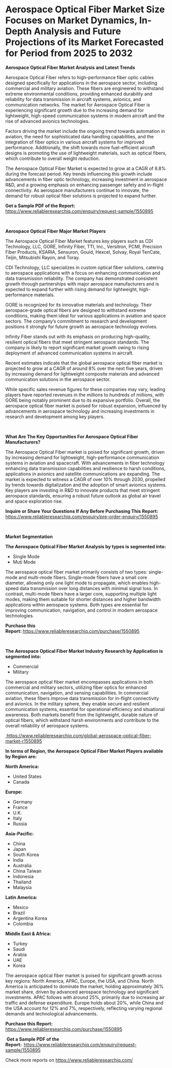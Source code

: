 <p><h1>Aerospace Optical Fiber Market Size Focuses on Market Dynamics, In-Depth Analysis and Future Projections of its Market Forecasted for Period from 2025 to 2032</h1></p><p><strong>Aerospace Optical Fiber Market Analysis and Latest Trends</strong></p>
<p><p>Aerospace Optical Fiber refers to high-performance fiber optic cables designed specifically for applications in the aerospace sector, including commercial and military aviation. These fibers are engineered to withstand extreme environmental conditions, providing enhanced durability and reliability for data transmission in aircraft systems, avionics, and communication networks. The market for Aerospace Optical Fiber is experiencing significant growth due to the increasing demand for lightweight, high-speed communication systems in modern aircraft and the rise of advanced avionics technologies.</p><p>Factors driving the market include the ongoing trend towards automation in aviation, the need for sophisticated data handling capabilities, and the integration of fiber optics in various aircraft systems for improved performance. Additionally, the shift towards more fuel-efficient aircraft designs is promoting the use of lightweight materials, such as optical fibers, which contribute to overall weight reduction.</p><p>The Aerospace Optical Fiber Market is expected to grow at a CAGR of 8.8% during the forecast period. Key trends influencing this growth include advancements in fiber optic technology, increasing investment in aerospace R&D, and a growing emphasis on enhancing passenger safety and in-flight connectivity. As aerospace manufacturers continue to innovate, the demand for robust optical fiber solutions is projected to expand further.</p></p>
<p><strong>Get a Sample PDF of the Report:&nbsp;</strong> <a href="https://www.reliableresearchiq.com/enquiry/request-sample/1550895?utm_campaign=3455&utm_medium=2&utm_source=Github&utm_content=ia&utm_term=02042025&utm_id=aerospace-optical-fiber">https://www.reliableresearchiq.com/enquiry/request-sample/1550895</a></p>
<p>&nbsp;</p>
<p><strong>Aerospace Optical Fiber Major Market Players</strong></p>
<p><p>The Aerospace Optical Fiber Market features key players such as CDI Technology, LLC, GORE, Infinity Fiber, TTI, Inc., Versitron, PCMI, Precision Fiber Products, KSARIA, Sensuron, Gould, Hexcel, Solvay, Royal TenCate, Teijin, Mitsubishi Rayon, and Toray. </p><p>CDI Technology, LLC specializes in custom optical fiber solutions, catering to aerospace applications with a focus on enhancing communication and data transmission reliability. The company has demonstrated consistent growth through partnerships with major aerospace manufacturers and is expected to expand further with rising demand for lightweight, high-performance materials.</p><p>GORE is recognized for its innovative materials and technology. Their aerospace-grade optical fibers are designed to withstand extreme conditions, making them ideal for various applications in aviation and space sectors. The company’s commitment to research and development positions it strongly for future growth as aerospace technology evolves.</p><p>Infinity Fiber stands out with its emphasis on producing high-quality, resilient optical fibers that meet stringent aerospace standards. The company is likely to report significant market growth owing to rising deployment of advanced communication systems in aircraft.</p><p>Recent estimates indicate that the global aerospace optical fiber market is projected to grow at a CAGR of around 8% over the next five years, driven by increasing demand for lightweight composite materials and advanced communication solutions in the aerospace sector.</p><p>While specific sales revenue figures for these companies may vary, leading players have reported revenues in the millions to hundreds of millions, with GORE being notably prominent due to its expansive portfolio. Overall, the aerospace optical fiber market is poised for robust expansion, influenced by advancements in aerospace technology and increasing investments in research and development among key players.</p></p>
<p>&nbsp;</p>
<p><strong>What Are The Key Opportunities For Aerospace Optical Fiber Manufacturers?</strong></p>
<p><p>The Aerospace Optical Fiber market is poised for significant growth, driven by increasing demand for lightweight, high-performance communication systems in aviation and spacecraft. With advancements in fiber technology enhancing data transmission capabilities and resilience to harsh conditions, applications in avionics and satellite communications are expanding. The market is expected to witness a CAGR of over 10% through 2030, propelled by trends towards digitalization and the adoption of smart avionics systems. Key players are investing in R&D to innovate products that meet stringent aerospace standards, ensuring a robust future outlook as global air travel and space exploration rise.</p></p>
<p><strong>Inquire or Share Your Questions If Any Before Purchasing This Report:</strong> <a href="https://www.reliableresearchiq.com/enquiry/pre-order-enquiry/1550895?utm_campaign=3455&utm_medium=2&utm_source=Github&utm_content=ia&utm_term=02042025&utm_id=aerospace-optical-fiber">https://www.reliableresearchiq.com/enquiry/pre-order-enquiry/1550895</a></p>
<p>&nbsp;</p>
<p><strong>Market Segmentation</strong></p>
<p><strong>The Aerospace Optical Fiber Market Analysis by types is segmented into:</strong></p>
<p><ul><li>Single Mode</li><li>Muti Mode</li></ul></p>
<p><p>The aerospace optical fiber market primarily consists of two types: single-mode and multi-mode fibers. Single-mode fibers have a small core diameter, allowing only one light mode to propagate, which enables high-speed data transmission over long distances with minimal signal loss. In contrast, multi-mode fibers have a larger core, supporting multiple light modes, making them suitable for shorter distances and higher bandwidth applications within aerospace systems. Both types are essential for improving communication, navigation, and control in modern aerospace technologies.</p></p>
<p><strong>Purchase this Report:&nbsp;</strong><a href="https://www.reliableresearchiq.com/purchase/1550895?utm_campaign=3455&utm_medium=2&utm_source=Github&utm_content=ia&utm_term=02042025&utm_id=aerospace-optical-fiber">https://www.reliableresearchiq.com/purchase/1550895</a></p>
<p>&nbsp;</p>
<p><strong>The Aerospace Optical Fiber Market Industry Research by Application is segmented into:</strong></p>
<p><ul><li>Commercial</li><li>Military</li></ul></p>
<p><p>The aerospace optical fiber market encompasses applications in both commercial and military sectors, utilizing fiber optics for enhanced communication, navigation, and sensing capabilities. In commercial aviation, these fibers improve data transmission for in-flight connectivity and avionics. In the military sphere, they enable secure and resilient communication systems, essential for operational efficiency and situational awareness. Both markets benefit from the lightweight, durable nature of optical fibers, which withstand harsh environments and contribute to the overall reliability of aerospace systems.</p></p>
<p><a href="https://www.reliableresearchiq.com/global-aerospace-optical-fiber-market-r1550895?utm_campaign=3455&utm_medium=2&utm_source=Github&utm_content=ia&utm_term=02042025&utm_id=aerospace-optical-fiber">&nbsp;https://www.reliableresearchiq.com/global-aerospace-optical-fiber-market-r1550895</a></p>
<p><strong>In terms of Region, the Aerospace Optical Fiber Market Players available by Region are:</strong></p>
<p>
    <p> <strong> North America: </strong>
        <ul>
            <li>United States</li>
            <li>Canada</li>
        </ul>
        </p> 
    <p> <strong> Europe: </strong>
        <ul>
            <li>Germany</li>
            <li>France</li>
            <li>U.K.</li>
            <li>Italy</li>
            <li>Russia</li>
        </ul>
        </p> 
    <p> <strong> Asia-Pacific: </strong>
        <ul>
            <li>China</li>
            <li>Japan</li>
            <li>South Korea</li>
            <li>India</li>
            <li>Australia</li>
            <li>China Taiwan</li>
            <li>Indonesia</li>
            <li>Thailand</li>
            <li>Malaysia</li>
        </ul>
        </p> 
    <p> <strong> Latin America: </strong>
        <ul>
            <li>Mexico</li>
            <li>Brazil</li>
            <li>Argentina Korea</li>
            <li>Colombia</li>
        </ul>
        </p> 
    <p> <strong> Middle East & Africa: </strong>
        <ul>
            <li>Turkey</li>
            <li>Saudi</li>
            <li>Arabia</li>
            <li>UAE</li>
            <li>Korea</li>
        </ul>
    </p>
    </p>
<p><p>The aerospace optical fiber market is poised for significant growth across key regions: North America, APAC, Europe, the USA, and China. North America is anticipated to dominate the market, holding approximately 36% market share, driven by advanced aerospace technology and significant investments. APAC follows with around 25%, primarily due to increasing air traffic and defense expenditure. Europe holds about 20%, while China and the USA account for 12% and 7%, respectively, reflecting varying regional demands and technological advancements.</p></p>
<p><strong>Purchase this Report: </strong><a href="https://www.reliableresearchiq.com/purchase/1550895?utm_campaign=3455&utm_medium=2&utm_source=Github&utm_content=ia&utm_term=02042025&utm_id=aerospace-optical-fiber">https://www.reliableresearchiq.com/purchase/1550895</a></p>
<p>&nbsp;<strong>Get a Sample PDF of the Report:&nbsp;&nbsp;</strong><a href="https://www.reliableresearchiq.com/enquiry/request-sample/1550895?utm_campaign=3455&utm_medium=2&utm_source=Github&utm_content=ia&utm_term=02042025&utm_id=aerospace-optical-fiber">https://www.reliableresearchiq.com/enquiry/request-sample/1550895</a></p>
<p><strong></strong></p>
<p>Check more reports on <a href="https://www.reliableresearchiq.com/?utm_campaign=3455&utm_medium=2&utm_source=Github&utm_content=ia&utm_term=02042025&utm_id=aerospace-optical-fiber">https://www.reliableresearchiq.com/</a></p>